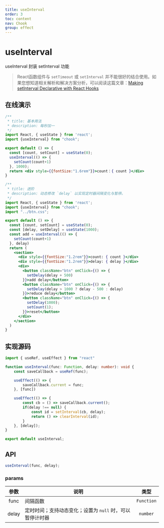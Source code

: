 ```yaml
---
title: useInterval
order: 3
toc: content
nav: Chook
group: effect
---
```

# useInterval
useInterval 封装 setInterval 功能

> React函数组件与 `setTimeout` 或 `setInterval` 并不能很好的结合使用。如果您想知道相关解析和解决方案分析，可以阅读这篇文章：[Making setInterval Declarative with React Hooks](https://overreacted.io/zh-hans/making-setinterval-declarative-with-react-hooks/)

## 在线演示

```jsx
/**
 * title: 基本用法
 * description: 每秒加一
 */
import React, { useState } from 'react';
import {useInterval} from "chook";

export default () => {
  const [count, setCount] = useState(0);
  useInterval(() => {
    setCount(count+1)
  }, 1000);
  return <div style={{fontSize:"1.6rem"}}>count：{ count }</div>
}
```


```jsx
/**
 * title: 进阶
 * description: 动态修改 `delay` 以实现定时器间隔变化与暂停。
 */
import React, { useState } from 'react';
import {useInterval} from "chook";
import "../btn.css";

export default () => {
  const [count, setCount] = useState(0);
  const [delay, setDelay] = useState(1000);
  const add = useInterval(() => {
    setCount(count+1)
  }, delay)
  return (
    <section>
      <div style={{fontSize:"1.2rem"}}>count: { count }</div>
      <div style={{fontSize:"1.2rem"}}>delay: { delay }</div>
      <div>
        <button className="btn" onClick={() => {
          setDelay(delay + 500)
        }}>add delay</button>
        <button className="btn" onClick={() => {
          setDelay(delay > 1000 ? delay - 500 : delay)
        }}>reduce delay</button>
        <button className="btn" onClick={() => {
          setDelay(1000);
          setCount(1);
        }}>reset</button>
      </div>
    </section>
  )
}
```

## 实现源码
```ts
import { useRef, useEffect } from "react"

function useInterval(func: Function, delay: number): void {
    const saveCallback = useRef(func);

    useEffect(() => {
        saveCallback.current = func;
    }, [func])

    useEffect(() => {
        const cb = () => saveCallback.current();
        if(delay !== null) {
            const id = setInterval(cb, delay);
            return () => clearInterval(id);
        }
    }, [delay]);
}

export default useInterval;
```

## API
```js
useInterval(func, delay);
```

### params
|参数|说明|类型|
|:---:|---|:---:|
|func|间隔函数|`Function`|
|delay|定时时间；支持动态变化；设置为 `null` 时，可以暂停计时器| `number` |
